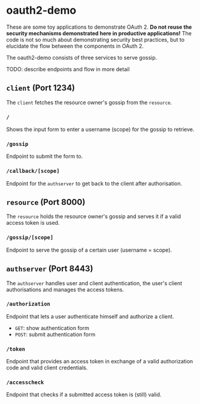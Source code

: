# oauth2-demo

These are some toy applications to demonstrate OAuth 2. **Do not reuse the
security mechanisms demonstrated here in productive applications!** The code is
not so much about demonstrating security best practices, but to elucidate the
flow between the components in OAuth 2.

The oauth2-demo consists of three services to serve gossip.

TODO: describe endpoints and flow in more detail

## `client` (Port 1234)

The `client` fetches the resource owner's gossip from the `resource`.

### `/`

Shows the input form to enter a username (scope) for the gossip to retrieve.

### `/gossip`

Endpoint to submit the form to.

### `/callback/[scope]`

Endpoint for the `authserver` to get back to the client after authorisation.

## `resource` (Port 8000)

The `resource` holds the resource owner's gossip and serves it if a valid access token is used.

### `/gossip/[scope]`

Endpoint to serve the gossip of a certain user (username = scope).

## `authserver` (Port 8443)

The `authserver` handles user and client authentication, the user's client authorisations and manages the access tokens.

### `/authorization`

Endpoint that lets a user authenticate himself and authorize a client.

- `GET`: show authentication form
- `POST`: submit authentication form

### `/token`

Endpoint that provides an access token in exchange of a valid authorization code and valid client credentials.

### `/accesscheck`

Endpoint that checks if a submitted access token is (still) valid.
